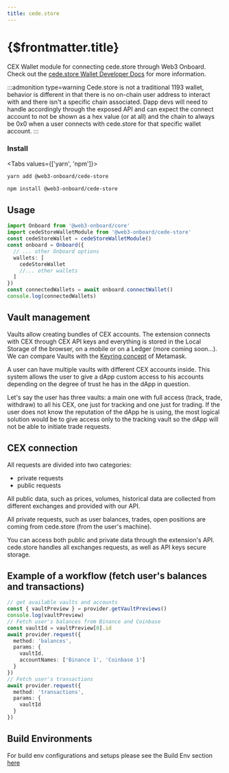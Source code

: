 ```yaml
---
title: cede.store
---
```


# {$frontmatter.title}

CEX Wallet module for connecting cede.store through Web3 Onboard. Check out the [cede.store Wallet Developer Docs](https://docs.cede.store) for more information.

:::admonition type=warning
Cede.store is not a traditional 1193 wallet, behavior is different in that there is no on-chain user address to interact with and there isn't a specific chain associated.
Dapp devs will need to handle accordingly through the exposed API and can expect the connect account to not be shown as a hex value (or at all) and the chain to always be 0x0 when a user connects with cede.store for that specific wallet account.
:::

### Install

<Tabs values={['yarn', 'npm']}>
<TabPanel value="yarn">

```sh copy
yarn add @web3-onboard/cede-store
```

  </TabPanel>
  <TabPanel value="npm">

```sh copy
npm install @web3-onboard/cede-store
```

  </TabPanel>
</Tabs>

## Usage

```typescript
import Onboard from '@web3-onboard/core'
import cedeStoreWalletModule from '@web3-onboard/cede-store'
const cedeStoreWallet = cedeStoreWalletModule()
const onboard = Onboard({
  // ... other Onboard options
  wallets: [
    cedeStoreWallet
    //... other wallets
  ]
})
const connectedWallets = await onboard.connectWallet()
console.log(connectedWallets)
```

## Vault management

Vaults allow creating bundles of CEX accounts. The extension connects with CEX through CEX API keys and everything is stored in the Local Storage of the browser, on a mobile or on a Ledger (more coming soon...). We can compare Vaults with the [Keyring concept](https://www.wispwisp.com/index.php/2020/12/25/how-metamask-stores-your-wallet-secret/) of Metamask.

A user can have multiple vaults with different CEX accounts inside.
This system allows the user to give a dApp custom access to his accounts depending on the degree of trust he has in the dApp in question.

Let's say the user has three vaults: a main one with full access (track, trade, withdraw) to all his CEX, one just for tracking and one just for trading.
If the user does not know the reputation of the dApp he is using, the most logical solution would be to give access
only to the tracking vault so the dApp will not be able to initiate trade requests.

## CEX connection

All requests are divided into two categories:

- private requests
- public requests

All public data, such as prices, volumes, historical data are collected from different exchanges and provided with our API.

All private requests, such as user balances, trades, open positions are coming from cede.store (from the user's machine).

You can access both public and private data through the extension's API. cede.store handles all exchanges requests, as well as API keys secure storage.

## Example of a workflow (fetch user's balances and transactions)

```typescript
// get available vaults and accounts
const { vaultPreview } = provider.getVaultPreviews()
console.log(vaultPreview)
// Fetch user's balances from Binance and Coinbase
const vaultId = vaultPreview[0].id
await provider.request({
  method: 'balances',
  params: {
    vaultId,
    accountNames: ['Binance 1', 'Coinbase 1']
  }
})
// Fetch user's transactions
await provider.request({
  method: 'transactions',
  params: {
    vaultId
  }
})
```

## Build Environments

For build env configurations and setups please see the Build Env section [here](/docs/modules/core#build-environments)
